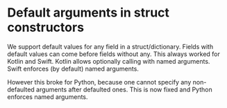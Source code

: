 # Default arguments in struct constructors

We support default values for any field in a struct/dictionary.
Fields with default values can come before fields without any.
This always worked for Kotlin and Swift.
Kotlin allows optionally calling with named arguments.
Swift enforces (by default) named arguments.

However this broke for Python,
because one cannot specify any non-defaulted arguments after defaulted ones.
This is now fixed and Python enforces named arguments.
